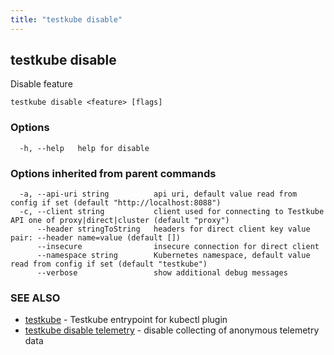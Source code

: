 ```yaml
---
title: "testkube disable"
---
```

## testkube disable

Disable feature

```
testkube disable <feature> [flags]
```

### Options

```
  -h, --help   help for disable
```

### Options inherited from parent commands

```
  -a, --api-uri string          api uri, default value read from config if set (default "http://localhost:8088")
  -c, --client string           client used for connecting to Testkube API one of proxy|direct|cluster (default "proxy")
      --header stringToString   headers for direct client key value pair: --header name=value (default [])
      --insecure                insecure connection for direct client
      --namespace string        Kubernetes namespace, default value read from config if set (default "testkube")
      --verbose                 show additional debug messages
```

### SEE ALSO

* [testkube](testkube.md)	 - Testkube entrypoint for kubectl plugin
* [testkube disable telemetry](testkube_disable_telemetry.md)	 - disable collecting of anonymous telemetry data

